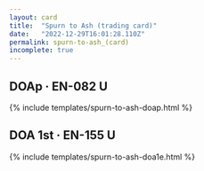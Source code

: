 ```yaml
---
layout: card
title:  "Spurn to Ash (trading card)"
date:   "2022-12-29T16:01:28.110Z"
permalink: spurn-to-ash_(card)
incomplete: true
---
```


## DOAp &middot; EN-082 U

{% include templates/spurn-to-ash-doap.html %}


## DOA 1st &middot; EN-155 U

{% include templates/spurn-to-ash-doa1e.html %}
